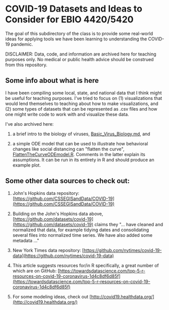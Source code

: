 # COVID-19 Datasets and Ideas to Consider for EBIO 4420/5420

The goal of this subdirectory of the class is to provide some real-world ideas for applying tools we have been learning to understanding the COVID-19 pandemic.  

DISCLAIMER:  Data, code, and information are archived here for teaching purposes only.  No medical or public health advice should be construed from this repository.

## Some info about what is here
I have been compiling some local, state, and national data that I think might be useful for teaching purposes.  I've tried to focus on (1)  visualizations that would lend themselves to teaching about how to make visualizations, and (2) some types of datasets that can be represented as .csv files and how one might write code to work with and visualize these data.  

I've also archived here:

1. a brief intro to the biology of viruses, [Basic_Virus_Biology.md](Basic_Virus_Biology.md), and

2. a simple ODE model that can be used to illustrate how behavioral changes like social distancing can "flatten the curve", [FlattenTheCurveODEmodel.R](FlattenTheCurveODEmodel.R).  Comments in the latter explain its assumptions.  It can be run in its entirety in R and should produce an example plot.


## Some other data sources to check out:

1. John's Hopkins data repository: [https://github.com/CSSEGISandData/COVID-19](https://github.com/CSSEGISandData/COVID-19)

2. Building on the John's Hopkins data above, [https://github.com/datasets/covid-19](https://github.com/datasets/covid-19) claims they "... have cleaned and normalized that data, for example tidying dates and consolidating several files into normalized time series. We have also added some metadata ..."

3. New York Times data repository: [https://github.com/nytimes/covid-19-data](https://github.com/nytimes/covid-19-data)

4. This article suggests resources for/in R specifically, a great number of which are on GitHub: [https://towardsdatascience.com/top-5-r-resources-on-covid-19-coronavirus-1d4c8df6d85f](https://towardsdatascience.com/top-5-r-resources-on-covid-19-coronavirus-1d4c8df6d85f)

5. For some modeling ideas, check out [http://covid19.healthdata.org/](http://covid19.healthdata.org/)



